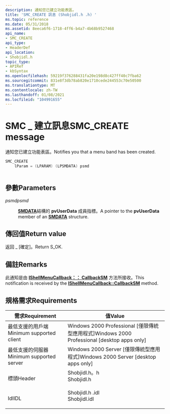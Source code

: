 ```yaml
---
description: 通知您已建立功能表區。
title: 'SMC_CREATE 訊息 (Shobjidl.h .h) '
ms.topic: reference
ms.date: 05/31/2018
ms.assetid: 8eeca6f6-1718-4ff6-b4a7-4b68b9527468
api_name:
- SMC_CREATE
api_type:
- HeaderDef
api_location:
- Shobjidl.h
topic_type:
- APIRef
- kbSyntax
ms.openlocfilehash: 59219f376288431fa20e198d8c427ff40c7fba62
ms.sourcegitcommit: 831e8f3db78ab820e1710cede244553c70e50500
ms.translationtype: MT
ms.contentlocale: zh-TW
ms.lasthandoff: 01/08/2021
ms.locfileid: "104991655"
---
```

# <a name="smc_create-message"></a><span data-ttu-id="b6aa1-103">SMC \_ 建立訊息</span><span class="sxs-lookup"><span data-stu-id="b6aa1-103">SMC\_CREATE message</span></span>

<span data-ttu-id="b6aa1-104">通知您已建立功能表區。</span><span class="sxs-lookup"><span data-stu-id="b6aa1-104">Notifies you that a menu band has been created.</span></span>


```C++
SMC_CREATE 
    lParam = (LPARAM) (LPSMDATA) psmd
            
```



## <a name="parameters"></a><span data-ttu-id="b6aa1-105">參數</span><span class="sxs-lookup"><span data-stu-id="b6aa1-105">Parameters</span></span>

<dl> <dt>

<span data-ttu-id="b6aa1-106">*psmd*</span><span class="sxs-lookup"><span data-stu-id="b6aa1-106">*psmd*</span></span> 
</dt> <dd>

<span data-ttu-id="b6aa1-107">[**SMDATA**](/windows/win32/api/shobjidl_core/ns-shobjidl_core-smdata)結構的 **pvUserData** 成員指標。</span><span class="sxs-lookup"><span data-stu-id="b6aa1-107">A pointer to the **pvUserData** member of an [**SMDATA**](/windows/win32/api/shobjidl_core/ns-shobjidl_core-smdata) structure.</span></span>

</dd> </dl>

## <a name="return-value"></a><span data-ttu-id="b6aa1-108">傳回值</span><span class="sxs-lookup"><span data-stu-id="b6aa1-108">Return value</span></span>

<span data-ttu-id="b6aa1-109">返回 \_ [確定]。</span><span class="sxs-lookup"><span data-stu-id="b6aa1-109">Return S\_OK.</span></span>

## <a name="remarks"></a><span data-ttu-id="b6aa1-110">備註</span><span class="sxs-lookup"><span data-stu-id="b6aa1-110">Remarks</span></span>

<span data-ttu-id="b6aa1-111">此通知是由 [**IShellMenuCallback：： CallbackSM**](/windows/desktop/api/shobjidl_core/nf-shobjidl_core-ishellmenucallback-callbacksm) 方法所接收。</span><span class="sxs-lookup"><span data-stu-id="b6aa1-111">This notification is received by the [**IShellMenuCallback::CallbackSM**](/windows/desktop/api/shobjidl_core/nf-shobjidl_core-ishellmenucallback-callbacksm) method.</span></span>

## <a name="requirements"></a><span data-ttu-id="b6aa1-112">規格需求</span><span class="sxs-lookup"><span data-stu-id="b6aa1-112">Requirements</span></span>



| <span data-ttu-id="b6aa1-113">需求</span><span class="sxs-lookup"><span data-stu-id="b6aa1-113">Requirement</span></span> | <span data-ttu-id="b6aa1-114">值</span><span class="sxs-lookup"><span data-stu-id="b6aa1-114">Value</span></span> |
|-------------------------------------|-----------------------------------------------------------------------------------------|
| <span data-ttu-id="b6aa1-115">最低支援的用戶端</span><span class="sxs-lookup"><span data-stu-id="b6aa1-115">Minimum supported client</span></span><br/> | <span data-ttu-id="b6aa1-116">Windows 2000 Professional \[僅限傳統型應用程式\]</span><span class="sxs-lookup"><span data-stu-id="b6aa1-116">Windows 2000 Professional \[desktop apps only\]</span></span><br/>                              |
| <span data-ttu-id="b6aa1-117">最低支援的伺服器</span><span class="sxs-lookup"><span data-stu-id="b6aa1-117">Minimum supported server</span></span><br/> | <span data-ttu-id="b6aa1-118">Windows 2000 Server \[僅限傳統型應用程式\]</span><span class="sxs-lookup"><span data-stu-id="b6aa1-118">Windows 2000 Server \[desktop apps only\]</span></span><br/>                                    |
| <span data-ttu-id="b6aa1-119">標頭</span><span class="sxs-lookup"><span data-stu-id="b6aa1-119">Header</span></span><br/>                   | <dl> <span data-ttu-id="b6aa1-120"><dt>Shobjidl.h。h</dt></span><span class="sxs-lookup"><span data-stu-id="b6aa1-120"><dt>Shobjidl.h</dt></span></span> </dl>   |
| <span data-ttu-id="b6aa1-121">Idl</span><span class="sxs-lookup"><span data-stu-id="b6aa1-121">IDL</span></span><br/>                      | <dl> <span data-ttu-id="b6aa1-122"><dt>Shobjidl.h .idl</dt></span><span class="sxs-lookup"><span data-stu-id="b6aa1-122"><dt>Shobjidl.idl</dt></span></span> </dl> |



 

 




